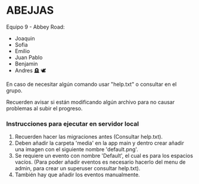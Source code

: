 # ABEJJAS

Equipo 9 - Abbey Road:
- Joaquin
- Sofia
- Emilio
- Juan Pablo
- Benjamin
- Andres 🪦 🕊️

En caso de necesitar algún comando usar "help.txt" o consultar en el grupo.

Recuerden avisar si están modificando algún archivo para no causar problemas al subir el progreso.

### Instrucciones para ejecutar en servidor local

1. Recuerden hacer las migraciones antes (Consultar help.txt).
2. Deben añadir la carpeta 'media' en la app main y dentro crear añadir una imagen con el siguiente nombre 'default.png'.
3. Se requiere un evento con nombre 'Default', el cual es para los espacios vacíos.
   (Para poder añadir eventos es necesario hacerlo del menu de admin, para crear un superuser consultar help.txt).
4. También hay que añadir los eventos manualmente.